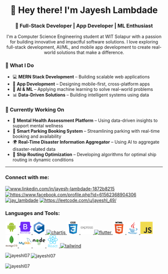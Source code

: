 <h1 align="center"><strong>👋 Hey there! I'm Jayesh Lambdade</strong></h1>
<h3 align="center"><strong>🚀 Full-Stack Developer | App Developer | ML Enthusiast</strong></h3>

<p align="center">
  I'm a Computer Science Engineering student at WIT Solapur with a passion for building innovative and impactful software solutions. I love exploring full-stack development, AI/ML, and mobile app development to create real-world solutions that make a difference.
</p>

### 🔹 <strong>What I Do</strong>
- 💻 **MERN Stack Development** – Building scalable web applications
- 📱 **App Development** – Designing mobile-first, cross-platform apps
- 🤖 **AI & ML** – Applying machine learning to solve real-world problems
- 📊 **Data-Driven Solutions** – Building intelligent systems using data

### 🌟 <strong>Currently Working On</strong>
- 🧠 **Mental Health Assessment Platform** – Using data-driven insights to support mental wellness
- 🚗 **Smart Parking Booking System** – Streamlining parking with real-time booking and availability
- 🌍 **Real-Time Disaster Information Aggregator** – Using AI to aggregate disaster-related data
- 🚢 **Ship Routing Optimization** – Developing algorithms for optimal ship routing in dynamic conditions

---

<h3 align="left"><strong>Connect with me:</strong></h3>
<p align="left">
<a href="https://linkedin.com/in/jayesh-lambdade-1872b8215" target="blank"><img align="center" src="https://raw.githubusercontent.com/rahuldkjain/github-profile-readme-generator/master/src/images/icons/Social/linked-in-alt.svg" alt="www.linkedin.com/in/jayesh-lambdade-1872b8215" height="30" width="40" /></a>
<a href="https://facebook.com/https://www.facebook.com/profile.php?id=61562368904306" target="blank"><img align="center" src="https://raw.githubusercontent.com/rahuldkjain/github-profile-readme-generator/master/src/images/icons/Social/facebook.svg" alt="https://www.facebook.com/profile.php?id=61562368904306" height="30" width="40" /></a>
<a href="https://instagram.com/jay_lambdade" target="blank"><img align="center" src="https://raw.githubusercontent.com/rahuldkjain/github-profile-readme-generator/master/src/images/icons/Social/instagram.svg" alt="jay_lambdade" height="30" width="40" /></a>
<a href="https://www.leetcode.com/jayeshl_49" target="blank"><img align="center" src="https://raw.githubusercontent.com/rahuldkjain/github-profile-readme-generator/master/src/images/icons/Social/leet-code.svg" alt="https://leetcode.com/u/jayeshl_49/" height="30" width="40" /></a>
</p>

### <strong>Languages and Tools:</strong>
<p align="left"> 
    <a href="https://developer.android.com" target="_blank" rel="noreferrer"> <img src="https://raw.githubusercontent.com/devicons/devicon/master/icons/android/android-original-wordmark.svg" alt="android" width="40" height="40"/> </a> 
    <a href="https://getbootstrap.com" target="_blank" rel="noreferrer"> <img src="https://raw.githubusercontent.com/devicons/devicon/master/icons/bootstrap/bootstrap-plain-wordmark.svg" alt="bootstrap" width="40" height="40"/> </a> 
    <a href="https://www.cprogramming.com/" target="_blank" rel="noreferrer"> <img src="https://raw.githubusercontent.com/devicons/devicon/master/icons/c/c-original.svg" alt="c" width="40" height="40"/> </a> 
    <a href="https://www.chartjs.org" target="_blank" rel="noreferrer"> <img src="https://www.chartjs.org/media/logo-title.svg" alt="chartjs" width="40" height="40"/> </a> 
    <a href="https://www.w3schools.com/css/" target="_blank" rel="noreferrer"> <img src="https://raw.githubusercontent.com/devicons/devicon/master/icons/css3/css3-original-wordmark.svg" alt="css3" width="40" height="40"/> </a> 
    <a href="https://expressjs.com" target="_blank" rel="noreferrer"> <img src="https://raw.githubusercontent.com/devicons/devicon/master/icons/express/express-original-wordmark.svg" alt="express" width="40" height="40"/> </a> 
    <a href="https://flutter.dev" target="_blank" rel="noreferrer"> <img src="https://www.vectorlogo.zone/logos/flutterio/flutterio-icon.svg" alt="flutter" width="40" height="40"/> </a> 
    <a href="https://www.w3.org/html/" target="_blank" rel="noreferrer"> <img src="https://raw.githubusercontent.com/devicons/devicon/master/icons/html5/html5-original-wordmark.svg" alt="html5" width="40" height="40"/> </a> 
    <a href="https://www.java.com" target="_blank" rel="noreferrer"> <img src="https://raw.githubusercontent.com/devicons/devicon/master/icons/java/java-original.svg" alt="java" width="40" height="40"/> </a> 
    <a href="https://developer.mozilla.org/en-US/docs/Web/JavaScript" target="_blank" rel="noreferrer"> <img src="https://raw.githubusercontent.com/devicons/devicon/master/icons/javascript/javascript-original.svg" alt="javascript" width="40" height="40"/> </a> 
    <a href="https://www.mongodb.com/" target="_blank" rel="noreferrer"> <img src="https://raw.githubusercontent.com/devicons/devicon/master/icons/mongodb/mongodb-original-wordmark.svg" alt="mongodb" width="40" height="40"/> </a> 
    <a href="https://www.mysql.com/" target="_blank" rel="noreferrer"> <img src="https://raw.githubusercontent.com/devicons/devicon/master/icons/mysql/mysql-original-wordmark.svg" alt="mysql" width="40" height="40"/> </a> 
    <a href="https://nodejs.org" target="_blank" rel="noreferrer"> <img src="https://raw.githubusercontent.com/devicons/devicon/master/icons/nodejs/nodejs-original-wordmark.svg" alt="nodejs" width="40" height="40"/> </a> 
    <a href="https://reactjs.org/" target="_blank" rel="noreferrer"> <img src="https://raw.githubusercontent.com/devicons/devicon/master/icons/react/react-original-wordmark.svg" alt="react" width="40" height="40"/> </a> 
    <a href="https://tailwindcss.com/" target="_blank" rel="noreferrer"> <img src="https://www.vectorlogo.zone/logos/tailwindcss/tailwindcss-icon.svg" alt="tailwind" width="40" height="40"/> </a> 
</p>

<p><img align="left" src="https://github-readme-stats.vercel.app/api/top-langs?username=jayeshl07&show_icons=true&locale=en&layout=compact" alt="jayeshl07" /></p>

<p>&nbsp;<img align="center" src="https://github-readme-stats.vercel.app/api?username=jayeshl07&show_icons=true&locale=en" alt="jayeshl07" /></p>

<p><img align="center" src="https://github-readme-streak-stats.herokuapp.com/?user=jayeshl07&" alt="jayeshl07" /></p>
